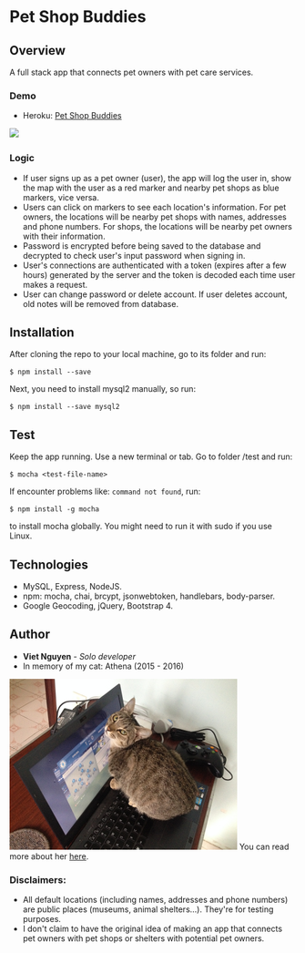 # Pet Shop Buddies

## Overview
A full stack app that connects pet owners with pet care services.

### Demo
* Heroku: [Pet Shop Buddies](https://pet-shop-buddies.herokuapp.com/)

<img src="https://media.giphy.com/media/l49JBZW1Y3TSc90RO/giphy.gif" width="800"/>

### Logic
* If user signs up as a pet owner (user), the app will log the user in, show the map with the user as a red marker and nearby pet shops as blue markers, vice versa. 
* Users can click on markers to see each location's information. For pet owners, the locations will be nearby pet shops with names, addresses and phone numbers. For shops, the locations will be nearby pet owners with their information.
* Password is encrypted before being saved to the database and decrypted to check user's input password when signing in.
* User's connections are authenticated with a token (expires after a few hours) generated by the server and the token is decoded each time user makes a request.
* User can change password or delete account. If user deletes account, old notes will be removed from database.

## Installation
After cloning the repo to your local machine, go to its folder and run:
```
$ npm install --save
```
Next, you need to install mysql2 manually, so run:
```
$ npm install --save mysql2
```

## Test
Keep the app running.
Use a new terminal or tab.
Go to folder /test and run:
```
$ mocha <test-file-name>
```
If encounter problems like: `command not found`, run:
```
$ npm install -g mocha
```
to install mocha globally. You might need to run it with sudo if you use Linux.

## Technologies
* MySQL, Express, NodeJS.
* npm: mocha, chai, brcypt, jsonwebtoken, handlebars, body-parser.
* Google Geocoding, jQuery, Bootstrap 4.

## Author
* **Viet Nguyen** - *Solo developer*
* In memory of my cat: Athena (2015 - 2016)
<img src="https://github.com/nguyendviet/Pet-Shop-Buddies/blob/master/public/assets/img/athena.png" width="400"/>
You can read more about her <a href="https://athenacat.blogspot.com/2015/10/athena_4.html">here</a>.

### Disclaimers:
* All default locations (including names, addresses and phone numbers) are public places (museums, animal shelters...). They're for testing purposes.
* I don't claim to have the original idea of making an app that connects pet owners with pet shops or shelters with potential pet owners.